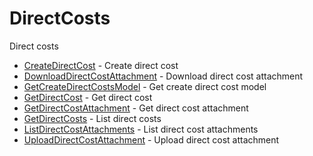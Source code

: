 # DirectCosts

Direct costs


* [CreateDirectCost](createdirectcost.md) - Create direct cost
* [DownloadDirectCostAttachment](downloaddirectcostattachment.md) - Download direct cost attachment
* [GetCreateDirectCostsModel](getcreatedirectcostsmodel.md) - Get create direct cost model
* [GetDirectCost](getdirectcost.md) - Get direct cost
* [GetDirectCostAttachment](getdirectcostattachment.md) - Get direct cost attachment
* [GetDirectCosts](getdirectcosts.md) - List direct costs
* [ListDirectCostAttachments](listdirectcostattachments.md) - List direct cost attachments
* [UploadDirectCostAttachment](uploaddirectcostattachment.md) - Upload direct cost attachment